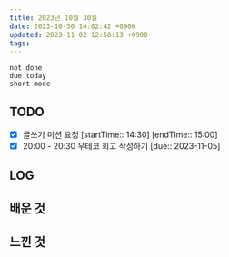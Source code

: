 ```yaml
---
title: 2023년 10월 30일
date: 2023-10-30 14:02:42 +0900
updated: 2023-11-02 12:58:13 +0900
tags: 
---
```


```tasks
not done 
due today
short mode
```

## TODO
- [x] 글쓰기 미션 요청 [startTime:: 14:30]  [endTime:: 15:00]
- [x] 20:00 - 20:30 우테코 회고 작성하기  [due:: 2023-11-05]

## LOG

## 배운 것

## 느낀 것